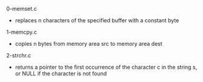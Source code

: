 0-memset.c
* replaces n characters of the specified buffer with a constant byte

1-memcpy.c
* copies n bytes from memory area src to memory area dest

2-strchr.c
* returns a pointer to the first occurrence of the character c in the string s, or NULL if the character is not found
